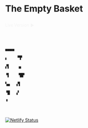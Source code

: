 # The Empty Basket

<a
style='color: #f4f4f4; text-decoration: none; font-family: Avenir, Roboto, Arial; cursor: pointer;'
href="https://the-empty-basket.netlify.app/">

  <div>Live Version
  <span style='font-size: 24px; top: 3px; position: relative;' >&#8227;</span>
  </div>
</a>
<pre>

                                                                                                 ▄▄▄▄
                                                                                              ▖    ▝▜▘
                                                                                             ▞▌    ▄
                                                                                             ▝▌    ▜█▘
                                                                                              ▚▄   ▞▌
                                                                                              ▝█   ▞
                                                                                               ▝

</pre>

[![Netlify Status](https://api.netlify.com/api/v1/badges/ddb3add3-8edb-4bca-986a-5406b1ac7ee3/deploy-status)](https://app.netlify.com/sites/the-empty-basket/deploys)
